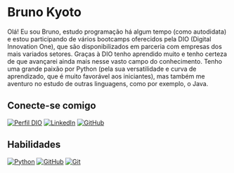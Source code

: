 # Bruno Kyoto

Olá! Eu sou Bruno, estudo programação há algum tempo (como autodidata) e estou participando de vários bootcamps oferecidos pela DIO (Digital Innovation One), que são disponibilizados em parceria com empresas dos mais variados setores. Graças à DIO tenho aprendido muito e tenho certeza de que avançarei ainda mais nesse vasto campo do conhecimento. Tenho uma grande paixão por Python (pela sua versatilidade e curva de aprendizado, que é muito favorável aos iniciantes), mas também me aventuro no estudo de outras linguagens, como por exemplo, o Java.

## Conecte-se comigo

[![Perfil DIO](https://img.shields.io/badge/-Meu%20Perfil%20na%20DIO-000?style=for-the-badge)](https://web.dio.me/users/BrunoKyoto/) 
[![LinkedIn](https://img.shields.io/badge/LinkedIn-000?style=for-the-badge&logo=linkedin&logoColor=fff)](https://www.linkedin.com/in/bruno-kyoto/)
[![GitHub](https://img.shields.io/badge/GitHub-000?style=for-the-badge&logo=github&logoColor=fff)](https://github.com/BrunoKyoto)

## Habilidades

[![Python](https://img.shields.io/badge/Python-000?style=for-the-badge&logo=python&logoColor=fff)](https://docs.python.org/)
[![GitHub](https://img.shields.io/badge/GitHub-000?style=for-the-badge&logo=github&logoColor=fff)](https://docs.github.com/pt)
[![Git](https://img.shields.io/badge/Git-000?style=for-the-badge&logo=git&logoColor=fff)](https://git-scm.com/doc)